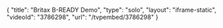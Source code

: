 {
    "title": "Britax B-READY Demo",
    "type": "solo",
    "layout": "iframe-static",
    "videoId": "3786298",
    "url": "\/tvpembed\/3786298"
}